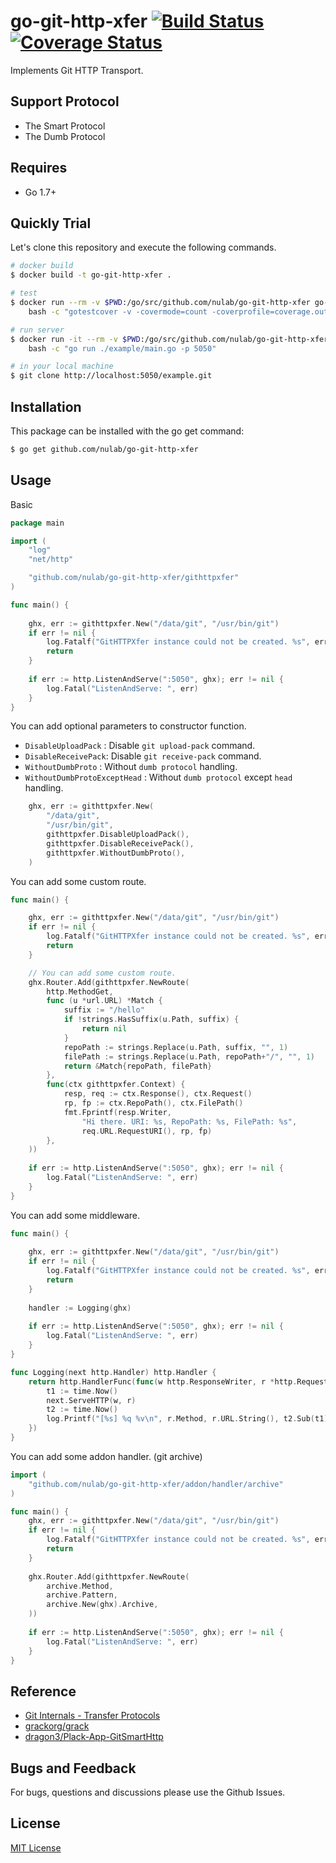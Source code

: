 # go-git-http-xfer [![Build Status](https://travis-ci.org/nulab/go-git-http-xfer.svg?branch=master)](https://travis-ci.org/nulab/go-git-http-xfer) [![Coverage Status](https://coveralls.io/repos/github/nulab/go-git-http-xfer/badge.svg?branch=master)](https://coveralls.io/github/nulab/go-git-http-xfer?branch=master)

Implements Git HTTP Transport.

## Support Protocol

* The Smart Protocol
* The Dumb Protocol

## Requires

* Go 1.7+

## Quickly Trial

Let's clone this repository and execute the following commands.

```` zsh
# docker build
$ docker build -t go-git-http-xfer .

# test
$ docker run --rm -v $PWD:/go/src/github.com/nulab/go-git-http-xfer go-git-http-xfer \
    bash -c "gotestcover -v -covermode=count -coverprofile=coverage.out ./..."

# run server
$ docker run -it --rm -v $PWD:/go/src/github.com/nulab/go-git-http-xfer -p 5050:5050 go-git-http-xfer \
    bash -c "go run ./example/main.go -p 5050"

# in your local machine
$ git clone http://localhost:5050/example.git
````

## Installation

This package can be installed with the go get command:

``` zsh
$ go get github.com/nulab/go-git-http-xfer
```

## Usage

Basic
``` go
package main

import (
	"log"
	"net/http"

	"github.com/nulab/go-git-http-xfer/githttpxfer"
)

func main() {
	
	ghx, err := githttpxfer.New("/data/git", "/usr/bin/git")
	if err != nil {
		log.Fatalf("GitHTTPXfer instance could not be created. %s", err.Error())
		return
	}
	
	if err := http.ListenAndServe(":5050", ghx); err != nil {
		log.Fatal("ListenAndServe: ", err)
	}
}
```
You can add optional parameters to constructor function.
* `DisableUploadPack` : Disable `git upload-pack` command.
* `DisableReceivePack`: Disable `git receive-pack` command.
* `WithoutDumbProto`  : Without `dumb protocol` handling.
* `WithoutDumbProtoExceptHead`  : Without `dumb protocol` except `head` handling.
```go
	ghx, err := githttpxfer.New(
		"/data/git",
		"/usr/bin/git",
		githttpxfer.DisableUploadPack(),
		githttpxfer.DisableReceivePack(),
		githttpxfer.WithoutDumbProto(),
	)
```
You can add some custom route.
``` go
func main() {

	ghx, err := githttpxfer.New("/data/git", "/usr/bin/git")
	if err != nil {
		log.Fatalf("GitHTTPXfer instance could not be created. %s", err.Error())
		return
	}

	// You can add some custom route.
	ghx.Router.Add(githttpxfer.NewRoute(
		http.MethodGet,
		func (u *url.URL) *Match {
			suffix := "/hello"
			if !strings.HasSuffix(u.Path, suffix) {
				return nil
			}
			repoPath := strings.Replace(u.Path, suffix, "", 1)
			filePath := strings.Replace(u.Path, repoPath+"/", "", 1)
			return &Match{repoPath, filePath}
		},
		func(ctx githttpxfer.Context) {
			resp, req := ctx.Response(), ctx.Request()
			rp, fp := ctx.RepoPath(), ctx.FilePath()
			fmt.Fprintf(resp.Writer,
				"Hi there. URI: %s, RepoPath: %s, FilePath: %s",
				req.URL.RequestURI(), rp, fp)
		},
	))
	
	if err := http.ListenAndServe(":5050", ghx); err != nil {
		log.Fatal("ListenAndServe: ", err)
	}
}
```
You can add some middleware.
``` go
func main() {
	
	ghx, err := githttpxfer.New("/data/git", "/usr/bin/git")
	if err != nil {
		log.Fatalf("GitHTTPXfer instance could not be created. %s", err.Error())
		return
	}
	
	handler := Logging(ghx)
	
	if err := http.ListenAndServe(":5050", ghx); err != nil {
		log.Fatal("ListenAndServe: ", err)
	}
}

func Logging(next http.Handler) http.Handler {
	return http.HandlerFunc(func(w http.ResponseWriter, r *http.Request) {
		t1 := time.Now()
		next.ServeHTTP(w, r)
		t2 := time.Now()
		log.Printf("[%s] %q %v\n", r.Method, r.URL.String(), t2.Sub(t1))
	})
}
```
You can add some addon handler. (git archive)
``` go
import (
	"github.com/nulab/go-git-http-xfer/addon/handler/archive"
)

func main() {
	ghx, err := githttpxfer.New("/data/git", "/usr/bin/git")
	if err != nil {
		log.Fatalf("GitHTTPXfer instance could not be created. %s", err.Error())
		return
	}
	
	ghx.Router.Add(githttpxfer.NewRoute(
		archive.Method,
		archive.Pattern,
		archive.New(ghx).Archive,
	))
	
	if err := http.ListenAndServe(":5050", ghx); err != nil {
		log.Fatal("ListenAndServe: ", err)
	}
}

```

## Reference

- [Git Internals - Transfer Protocols](http://www.opensource.org/licenses/mit-license.php)
- [grackorg/grack](https://github.com/grackorg/grack)
- [dragon3/Plack-App-GitSmartHttp](https://github.com/dragon3/Plack-App-GitSmartHttp)

## Bugs and Feedback

For bugs, questions and discussions please use the Github Issues.

## License

[MIT License](http://www.opensource.org/licenses/mit-license.php)

